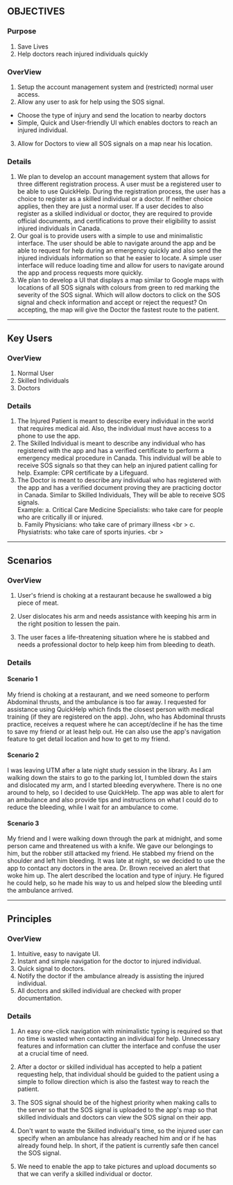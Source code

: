 OBJECTIVES
----------
### Purpose 
1. Save Lives 
2. Help doctors reach injured individuals quickly

### OverView
1. Setup the account management system and (restricted) normal user access. 
2. Allow any user to ask for help using the SOS signal. 
- Choose the type of injury and send the location to nearby doctors 
- Simple, Quick and User-friendly UI which enables doctors to reach an injured individual. 
3. Allow for Doctors to view all SOS signals on a map near his location.   

### Details
1. We plan to develop an account management system that allows for three different registration process. A user must be a registered user to be able to use QuickHelp. During the registration process, the user has a choice to register as a skilled individual or a doctor. If neither choice applies, then they are just a normal user. If a user decides to also register as a skilled individual or doctor, they are required to provide official documents, and certifications to prove their eligibility to assist injured individuals in Canada. 
2. Our goal is to provide users with a simple to use and minimalistic interface. The user should be able to navigate around the app and be able to request for help during an emergency quickly and also send the injured individuals information so that he easier to locate. A simple user interface will reduce loading time and allow for users to navigate around the app and process requests more quickly.
3. We plan to develop a UI that displays a map similar to Google maps with locations of all SOS signals with colours from green to red marking the severity of the SOS signal. Which will allow doctors to click on the SOS signal and check information and accept or reject the request? On accepting, the map will give the Doctor the fastest route to the patient. 

---
Key Users
---------
### OverView
1. Normal User
2. Skilled Individuals
3. Doctors

### Details
1.  The Injured Patient is meant to describe every individual in the world that requires medical aid. Also, the individual must have access to a phone to use the app. 
2.  The Skilled Individual is meant to describe any individual who has registered with the app and has a verified certificate to perform a emergency medical procedure in Canada. This individual will be able to receive SOS signals so that they can help an injured patient calling for help. 
Example: CPR certificate by a Lifeguard. 
3. The Doctor is meant to describe any individual who has registered with the app and has a verified document proving they are practicing doctor in Canada. Similar to Skilled Individuals, They will be able to receive SOS signals. <br />
Example: a. Critical Care Medicine Specialists: who take care for people who are critically ill or injured. <br />
         b. Family Physicians: who take care of primary illness <br \>
         c. Physiatrists: who take care of sports injuries. <br \>

---
Scenarios
---------
### OverView
1. User's friend is choking at a restaurant because he swallowed a big piece of meat.

2.  User dislocates his arm and needs assistance with keeping his arm in the right position to lessen the pain.

3.  The user faces a life-threatening situation where he is stabbed and needs a professional doctor to help keep him from bleeding to death.  

### Details
#### Scenario 1

My friend is choking at a restaurant, and we need someone to perform Abdominal thrusts, and the ambulance is too far away. I requested for assistance using QuickHelp which finds the closest person with medical training (if they are registered on the app). John, who has Abdominal thrusts practice, receives a request where he can accept/decline if he has the time to save my friend or at least help out. He can also use the app's navigation feature to get detail location and how to get to my friend.

#### Scenario 2 

I was leaving UTM after a late night study session in the library. As I am walking down the stairs to go to the parking lot, I tumbled down the stairs and dislocated my arm, and I started bleeding everywhere. There is no one around to help, so I decided to use QuickHelp. The app was able to alert for an ambulance and also provide tips and instructions on what I could do to reduce the bleeding, while I wait for an ambulance to come. 

#### Scenario 3

My friend and I were walking down through the park at midnight, and some person came and threatened us with a knife. We gave our belongings to him, but the robber still attacked my friend. He stabbed my friend on the shoulder and left him bleeding. It was late at night, so we decided to use the app to contact any doctors in the area. Dr. Brown received an alert that woke him up. The alert described the location and type of injury. He figured he could help, so he made his way to us and helped slow the bleeding until the ambulance arrived. 


---
Principles
---------
### OverView
1. Intuitive, easy to navigate UI.
2. Instant and simple navigation for the doctor to injured individual.
3. Quick signal to doctors.
4. Notify the doctor if the ambulance already is assisting the injured individual.
5. All doctors and skilled individual are checked with proper documentation.


### Details

1. An easy one-click navigation with minimalistic typing is required so that no time is wasted when contacting an individual for help.  Unnecessary features and information can clutter the interface and confuse the user at a crucial time of need.

2. After a doctor or skilled individual has accepted to help a patient requesting help, that individual should be guided to the patient using a simple to follow direction which is also the fastest way to reach the patient. 

3. The SOS signal should be of the highest priority when making calls to the server so that the SOS signal is uploaded to the app's map so that skilled individuals and doctors can view the SOS signal on their app. 

4. Don't want to waste the Skilled individual's time, so the injured user can specify when an ambulance has already reached him and or if he has already found help. In short, if the patient is currently safe then cancel the SOS signal. 

5. We need to enable the app to take pictures and upload documents so that we can verify a skilled individual or doctor. 











